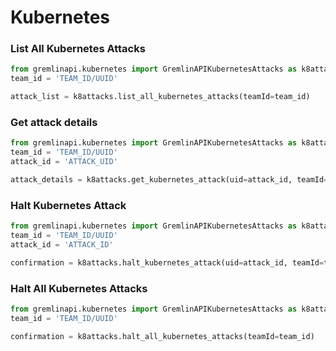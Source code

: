 # Kubernetes

### List All Kubernetes Attacks
```python
from gremlinapi.kubernetes import GremlinAPIKubernetesAttacks as k8attacks
team_id = 'TEAM_ID/UUID'

attack_list = k8attacks.list_all_kubernetes_attacks(teamId=team_id)
```

### Get attack details
```python
from gremlinapi.kubernetes import GremlinAPIKubernetesAttacks as k8attacks
team_id = 'TEAM_ID/UUID'
attack_id = 'ATTACK_UID'

attack_details = k8attacks.get_kubernetes_attack(uid=attack_id, teamId=team_id)
```

### Halt Kubernetes Attack
```python
from gremlinapi.kubernetes import GremlinAPIKubernetesAttacks as k8attacks
team_id = 'TEAM_ID/UUID'
attack_id = 'ATTACK_ID'

confirmation = k8attacks.halt_kubernetes_attack(uid=attack_id, teamId=team_id)
```

### Halt All Kubernetes Attacks
```python
from gremlinapi.kubernetes import GremlinAPIKubernetesAttacks as k8attacks
team_id = 'TEAM_ID/UUID'

confirmation = k8attacks.halt_all_kubernetes_attacks(teamId=team_id)
```
